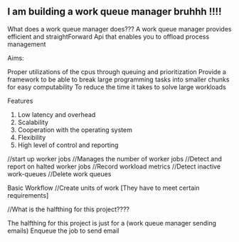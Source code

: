 ## I am building  a work queue manager bruhhh !!!!

What does a work queue manager does??? 
A work queue manager provides efficient and straightForward Api that enables you to offload process management

Aims:

Proper utilizations of the cpus through queuing and prioritization 
Provide a framework to be able to break large programming tasks into smaller chunks for easy computability
To reduce the time it takes to solve large workloads


Features
1. Low latency and overhead
2. Scalability
3. Cooperation with the operating system
4. Flexibility
5. High level of control and reporting 

//start up worker jobs
//Manages the number of worker jobs
//Detect and report on halted worker jobs
//Record workload metrics
//Detect inactive work-queues 
//Delete work queues

Basic Workflow
//Create units of work [They have to meet certain requirements]

//What is the halfthing for this project????

The halfthing for this project is just for a (work queue manager sending emails) 
Enqueue the job to send email 